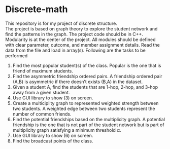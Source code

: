 # Discrete-math
This repository is for my project of discrete structure.
<br>
The project is based on graph theory to explore the student network and find the patterns in the graph. The 
project code should be in C++. Modularity is at the center of the project. All modules should be defined 
with clear parameter, outcome, and member assignment details.
Read the data from the file and load in array(s).
Following are the tasks to be performed
1. Find the most popular student(s) of the class. Popular is the one that is friend of maximum students.
2. Find the asymmetric friendship ordered pairs. A friendship ordered pair (A,B) is asymmetric if 
there doesn’t exists (B,A) in the dataset.
3. Given a student A, find the students that are 1-hop, 2-hop, and 3-hop away from a given student.
4. Use GUI library to show (3) on screen.
5. Create a multiciplity graph to represented weighted strength between two students. A weighted 
edge between two students represent the number of common friends.
6. Find the potential friendships based on the multiplicity graph. A potential friendship is the one that 
is not part of the student network but is part of multiplicity graph satisfying a minimum threshold 
α.
7. Use GUI library to show (6) on screen.
8. Find the broadcast points of the class.
